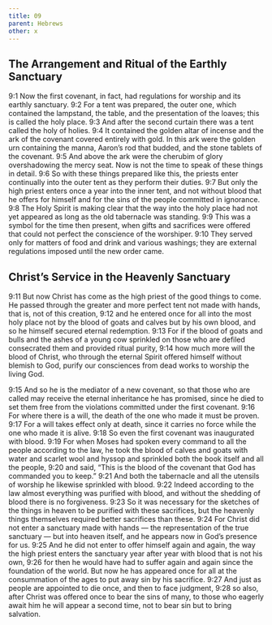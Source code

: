 ```yaml
---
title: 09
parent: Hebrews
other: x
---
```


## The Arrangement and Ritual of the Earthly Sanctuary

<a name="9:1">9:1</a> Now the first covenant, in fact, had regulations for worship and its earthly sanctuary. <a name="9:2">9:2</a> For a tent was prepared, the outer one, which contained the lampstand, the table, and the presentation of the loaves; this is called the holy place. <a name="9:3">9:3</a> And after the second curtain there was a tent called the holy of holies. <a name="9:4">9:4</a> It contained the golden altar of incense and the ark of the covenant covered entirely with gold. In this ark were the golden urn containing the manna, Aaron’s rod that budded, and the stone tablets of the covenant. <a name="9:5">9:5</a> And above the ark were the cherubim of glory overshadowing the mercy seat. Now is not the time to speak of these things in detail. <a name="9:6">9:6</a> So with these things prepared like this, the priests enter continually into the outer tent as they perform their duties. <a name="9:7">9:7</a> But only the high priest enters once a year into the inner tent, and not without blood that he offers for himself and for the sins of the people committed in ignorance. <a name="9:8">9:8</a> The Holy Spirit is making clear that the way into the holy place had not yet appeared as long as the old tabernacle was standing. <a name="9:9">9:9</a> This was a symbol for the time then present, when gifts and sacrifices were offered that could not perfect the conscience of the worshiper. <a name="9:10">9:10</a> They served only for matters of food and drink and various washings; they are external regulations imposed until the new order came.

## Christ’s Service in the Heavenly Sanctuary

<a name="9:11">9:11</a> But now Christ has come as the high priest of the good things to come. He passed through the greater and more perfect tent not made with hands, that is, not of this creation, <a name="9:12">9:12</a> and he entered once for all into the most holy place not by the blood of goats and calves but by his own blood, and so he himself secured eternal redemption. <a name="9:13">9:13</a> For if the blood of goats and bulls and the ashes of a young cow sprinkled on those who are defiled consecrated them and provided ritual purity, <a name="9:14">9:14</a> how much more will the blood of Christ, who through the eternal Spirit offered himself without blemish to God, purify our consciences from dead works to worship the living God.

<a name="9:15">9:15</a> And so he is the mediator of a new covenant, so that those who are called may receive the eternal inheritance he has promised, since he died to set them free from the violations committed under the first covenant. <a name="9:16">9:16</a> For where there is a will, the death of the one who made it must be proven. <a name="9:17">9:17</a> For a will takes effect only at death, since it carries no force while the one who made it is alive. <a name="9:18">9:18</a> So even the first covenant was inaugurated with blood. <a name="9:19">9:19</a> For when Moses had spoken every command to all the people according to the law, he took the blood of calves and goats with water and scarlet wool and hyssop and sprinkled both the book itself and all the people, <a name="9:20">9:20</a> and said, “This is the blood of the covenant that God has commanded you to keep.” <a name="9:21">9:21</a> And both the tabernacle and all the utensils of worship he likewise sprinkled with blood. <a name="9:22">9:22</a> Indeed according to the law almost everything was purified with blood, and without the shedding of blood there is no forgiveness. <a name="9:23">9:23</a> So it was necessary for the sketches of the things in heaven to be purified with these sacrifices, but the heavenly things themselves required better sacrifices than these. <a name="9:24">9:24</a> For Christ did not enter a sanctuary made with hands — the representation of the true sanctuary — but into heaven itself, and he appears now in God’s presence for us. <a name="9:25">9:25</a> And he did not enter to offer himself again and again, the way the high priest enters the sanctuary year after year with blood that is not his own, <a name="9:26">9:26</a> for then he would have had to suffer again and again since the foundation of the world. But now he has appeared once for all at the consummation of the ages to put away sin by his sacrifice. <a name="9:27">9:27</a> And just as people are appointed to die once, and then to face judgment, <a name="9:28">9:28</a> so also, after Christ was offered once to bear the sins of many, to those who eagerly await him he will appear a second time, not to bear sin but to bring salvation.

